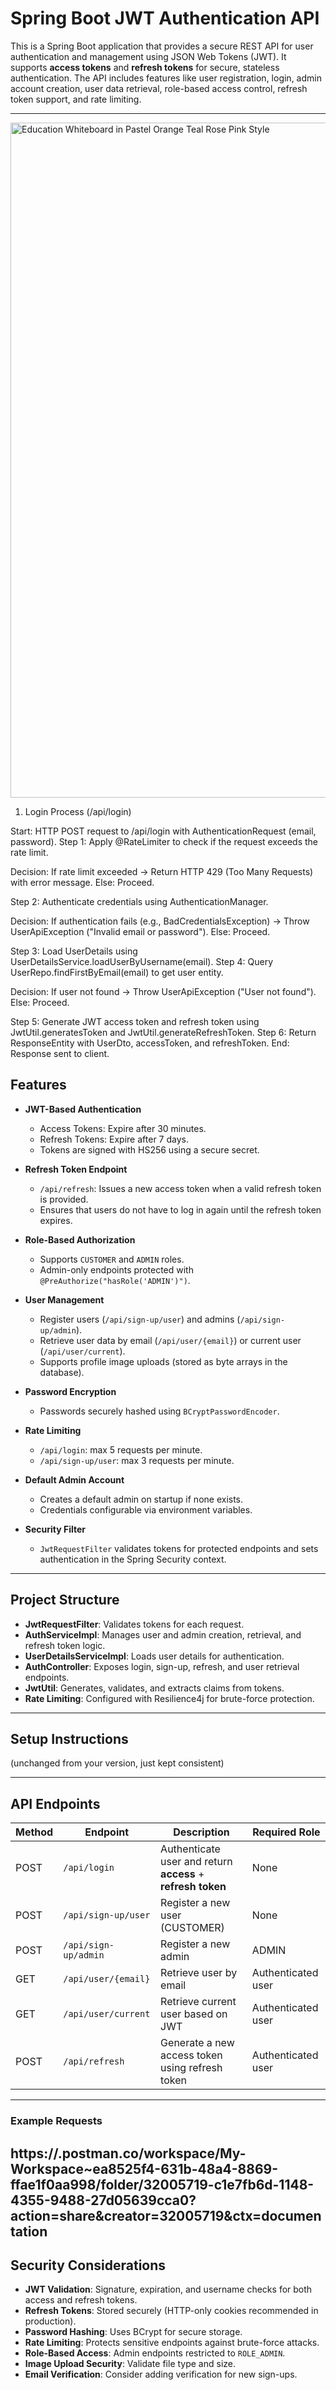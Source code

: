 # Spring Boot JWT Authentication API

This is a Spring Boot application that provides a secure REST API for user authentication and management using JSON Web Tokens (JWT). It supports **access tokens** and **refresh tokens** for secure, stateless authentication. The API includes features like user registration, login, admin account creation, user data retrieval, role-based access control, refresh token support, and rate limiting.

---
<img width="1920" height="1080" alt="Education Whiteboard in Pastel Orange Teal Rose Pink Style" src="https://github.com/user-attachments/assets/97be0129-4b25-4031-819b-5946e6fd23da" />

1. Login Process (/api/login)

Start: HTTP POST request to /api/login with AuthenticationRequest (email, password).
Step 1: Apply @RateLimiter to check if the request exceeds the rate limit.

Decision: If rate limit exceeded → Return HTTP 429 (Too Many Requests) with error message.
Else: Proceed.


Step 2: Authenticate credentials using AuthenticationManager.

Decision: If authentication fails (e.g., BadCredentialsException) → Throw UserApiException ("Invalid email or password").
Else: Proceed.


Step 3: Load UserDetails using UserDetailsService.loadUserByUsername(email).
Step 4: Query UserRepo.findFirstByEmail(email) to get user entity.

Decision: If user not found → Throw UserApiException ("User not found").
Else: Proceed.


Step 5: Generate JWT access token and refresh token using JwtUtil.generatesToken and JwtUtil.generateRefreshToken.
Step 6: Return ResponseEntity with UserDto, accessToken, and refreshToken.
End: Response sent to client.

## Features

* **JWT-Based Authentication**

  * Access Tokens: Expire after 30 minutes.
  * Refresh Tokens: Expire after 7 days.
  * Tokens are signed with HS256 using a secure secret.

* **Refresh Token Endpoint**

  * `/api/refresh`: Issues a new access token when a valid refresh token is provided.
  * Ensures that users do not have to log in again until the refresh token expires.

* **Role-Based Authorization**

  * Supports `CUSTOMER` and `ADMIN` roles.
  * Admin-only endpoints protected with `@PreAuthorize("hasRole('ADMIN')")`.

* **User Management**

  * Register users (`/api/sign-up/user`) and admins (`/api/sign-up/admin`).
  * Retrieve user data by email (`/api/user/{email}`) or current user (`/api/user/current`).
  * Supports profile image uploads (stored as byte arrays in the database).

* **Password Encryption**

  * Passwords securely hashed using `BCryptPasswordEncoder`.

* **Rate Limiting**

  * `/api/login`: max 5 requests per minute.
  * `/api/sign-up/user`: max 3 requests per minute.

* **Default Admin Account**

  * Creates a default admin on startup if none exists.
  * Credentials configurable via environment variables.

* **Security Filter**

  * `JwtRequestFilter` validates tokens for protected endpoints and sets authentication in the Spring Security context.

---

## Project Structure

* **JwtRequestFilter**: Validates tokens for each request.
* **AuthServiceImpl**: Manages user and admin creation, retrieval, and refresh token logic.
* **UserDetailsServiceImpl**: Loads user details for authentication.
* **AuthController**: Exposes login, sign-up, refresh, and user retrieval endpoints.
* **JwtUtil**: Generates, validates, and extracts claims from tokens.
* **Rate Limiting**: Configured with Resilience4j for brute-force protection.

---

## Setup Instructions

(unchanged from your version, just kept consistent)

---

## API Endpoints

| Method | Endpoint             | Description                                                 | Required Role      |
| ------ | -------------------- | ----------------------------------------------------------- | ------------------ |
| POST   | `/api/login`         | Authenticate user and return **access** + **refresh token** | None               |
| POST   | `/api/sign-up/user`  | Register a new user (CUSTOMER)                              | None               |
| POST   | `/api/sign-up/admin` | Register a new admin                                        | ADMIN              |
| GET    | `/api/user/{email}`  | Retrieve user by email                                      | Authenticated user |
| GET    | `/api/user/current`  | Retrieve current user based on JWT                          | Authenticated user |
| POST   | `/api/refresh`       | Generate a new access token using refresh token             | Authenticated user |

---

### Example Requests

 https://.postman.co/workspace/My-Workspace~ea8525f4-631b-48a4-8869-ffae1f0aa998/folder/32005719-c1e7fb6d-1148-4355-9488-27d05639cca0?action=share&creator=32005719&ctx=documentation
---

## Security Considerations

* **JWT Validation**: Signature, expiration, and username checks for both access and refresh tokens.
* **Refresh Tokens**: Stored securely (HTTP-only cookies recommended in production).
* **Password Hashing**: Uses BCrypt for secure storage.
* **Rate Limiting**: Protects sensitive endpoints against brute-force attacks.
* **Role-Based Access**: Admin endpoints restricted to `ROLE_ADMIN`.
* **Image Upload Security**: Validate file type and size.
* **Email Verification**: Consider adding verification for new sign-ups.
